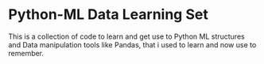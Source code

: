# Python-ML Data Learning Set
This is a collection of code to learn and get use to Python ML structures and Data manipulation tools like Pandas, that i used to learn and now use to remember.
